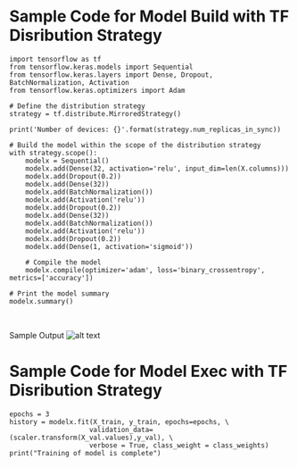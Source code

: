 # Sample Code for Model Build with TF Disribution Strategy

```
import tensorflow as tf
from tensorflow.keras.models import Sequential
from tensorflow.keras.layers import Dense, Dropout, BatchNormalization, Activation
from tensorflow.keras.optimizers import Adam

# Define the distribution strategy
strategy = tf.distribute.MirroredStrategy()

print('Number of devices: {}'.format(strategy.num_replicas_in_sync))

# Build the model within the scope of the distribution strategy
with strategy.scope():
    modelx = Sequential()
    modelx.add(Dense(32, activation='relu', input_dim=len(X.columns)))
    modelx.add(Dropout(0.2))
    modelx.add(Dense(32))
    modelx.add(BatchNormalization())
    modelx.add(Activation('relu'))
    modelx.add(Dropout(0.2))
    modelx.add(Dense(32))
    modelx.add(BatchNormalization())
    modelx.add(Activation('relu'))
    modelx.add(Dropout(0.2))
    modelx.add(Dense(1, activation='sigmoid'))
    
    # Compile the model
    modelx.compile(optimizer='adam', loss='binary_crossentropy', metrics=['accuracy'])

# Print the model summary
modelx.summary()
```
<br>

Sample Output
![alt text](https://raw.githubusercontent.com/fenar/etc-ai-wrx/main/images/jupyter-mgpu-modelsample-01.png)<br>

# Sample Code for Model Exec with TF Disribution Strategy
```
epochs = 3
history = modelx.fit(X_train, y_train, epochs=epochs, \
                    validation_data=(scaler.transform(X_val.values),y_val), \
                    verbose = True, class_weight = class_weights)
print("Training of model is complete")
```
